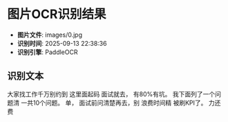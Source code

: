 # 图片OCR识别结果

- **图片文件**: images/0.jpg
- **识别时间**: 2025-09-13 22:38:36
- **识别引擎**: PaddleOCR

## 识别文本

大家找工作千万别约到
这里面起码
面试就去，
有80%有坑。
我下面列了一个问题清
一共10个问题。
单，
面试前问清楚再去，别
浪费时间精
被刷KPI了。
力还费
